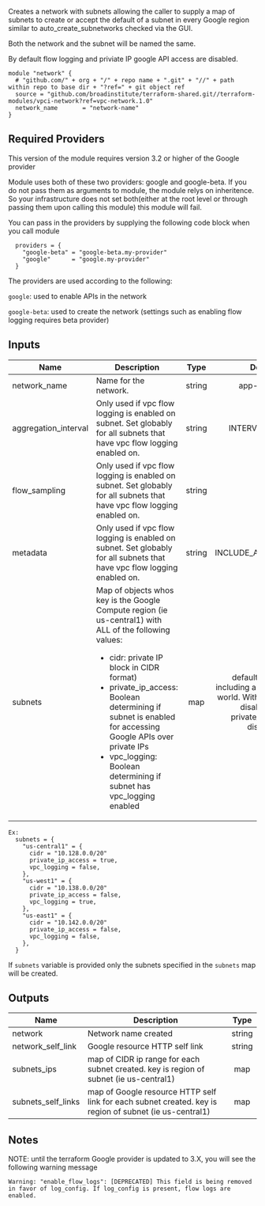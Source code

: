Creates a network with subnets allowing the caller to supply a map of subnets to create or accept the default of a subnet in every Google region similar to auto_create_subnetworks checked via the GUI.

Both the network and the subnet will be named the same.

By default flow logging and priviate IP google API access are disabled.

```
module "network" {                                                       
  # "github.com/" + org + "/" + repo name + ".git" + "//" + path within repo to base dir + "?ref=" + git object ref
  source = "github.com/broadinstitute/terraform-shared.git//terraform-modules/vpci-network?ref=vpc-network.1.0"
  network_name       = "network-name"         
}                                                                        
```

## Required Providers

This version of the module requires version 3.2 or higher of the Google provider

Module uses both of these two providers: google and google-beta.  If you do not pass them as arguments to module, the module relys on inheritence.  So your infrastructure does not set both(either at the root level or through passing them upon calling this module) this module will fail. 

You can pass in the providers by supplying the following code block when you call module

```
  providers = {                                                          
    "google-beta" = "google-beta.my-provider"
    "google"      = "google.my-provider"
  }                                                                      
```

The providers are used according to the following:

`google`: used to enable APIs in the network

`google-beta`: used to create the network (settings such as enabling flow logging requires beta provider)


## Inputs
| Name | Description | Type | Default | Required |
|------|-------------|:----:|:-----:|:-----:|
| network_name | Name for the network. | string | app-services | no |
| aggregation_interval | Only used if vpc flow logging is enabled on subnet. Set globably for all subnets that have vpc flow logging enabled on. | string | INTERVAL_10_MIN | no |
| flow_sampling | Only used if vpc flow logging is enabled on subnet. Set globably for all subnets that have vpc flow logging enabled on. | string | 0.5 | no |
| metadata | Only used if vpc flow logging is enabled on subnet. Set globably for all subnets that have vpc flow logging enabled on. | string | INCLUDE_ALL_METADATA | no |
| subnets | Map of objects whos key is the Google Compute region (ie us-central1) with ALL of the following values: <ul><li>cidr: private IP block in CIDR format)</li><li>private_ip_access: Boolean determining if subnet is enabled for accessing Google APIs over private IPs</li><li>vpc_logging: Boolean determining if subnet has vpc_logging enabled</li></ul> | map | defaults to a map including all regions in the world. With vpc flow logs disabled and private_ip_access disabled. | no |


```
Ex:
  subnets = {
    "us-central1" = {
      cidr = "10.128.0.0/20"
      private_ip_access = true,
      vpc_logging = false,
    },
    "us-west1" = {
      cidr = "10.138.0.0/20"
      private_ip_access = false,
      vpc_logging = true,
    },
    "us-east1" = {
      cidr = "10.142.0.0/20"
      private_ip_access = false,
      vpc_logging = false,
    },
  }
```

If `subnets` variable is provided only the subnets specified in the `subnets` map will be created.

## Outputs

| Name | Description | Type | 
|------|-------------|:----:|
| network | Network name created | string | 
| network_self_link | Google resource HTTP self link | string | 
| subnets_ips | map of CIDR ip range for each subnet created.  key is region of subnet (ie us-central1) | map | 
| subnets_self_links | map of Google resource HTTP self link for each subnet created.  key is region of subnet (ie us-central1) | map | 

## Notes
NOTE: until the terraform Google provider is updated to 3.X, you will see the following warning message
``` 
Warning: "enable_flow_logs": [DEPRECATED] This field is being removed in favor of log_config. If log_config is present, flow logs are enabled.
```

